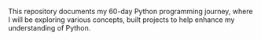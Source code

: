 This repository documents my 60-day Python programming journey, where I will be exploring various concepts, built projects to help enhance my understanding of Python.